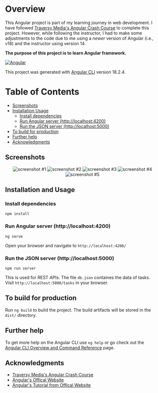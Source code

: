 # Overview

This Angular project is part of my learning journey in web development. I have followed [Traversy Media's Angular Crash Course](https://youtu.be/3dHNOWTI7H8?si=2zc3LYpWdpI3xd-z) to complete this project. However, while following the instructor, I had to make some adjustments to the code due to me using a *newer* version of Angular (i.e., v18) and the instructor using version 14.

**The purpose of this project is to learn Angular framework.**

<!-- ### Built With -->
[![Angular][Angular.dev]][Angular-url]

<!-- # AngularCrash -->

This project was generated with [Angular CLI](https://github.com/angular/angular-cli) version 18.2.4.

<!-- ## Development server

Run `ng serve` for a dev server. Navigate to `http://localhost:4200/`. The application will automatically reload if you change any of the source files. -->

# Table of Contents

- [Screenshots](#screenshots)
- [Installation Usage](#installation-and-usage)
  * [Install dependencies](#install-dependencies)
  * [Run Angular server (http://localhost:4200)](#run-angular-server-httplocalhost4200)
  * [Run the JSON server (http://localhost:5000)](#run-the-json-server-httplocalhost5000)
- [To build for production](#to-build-for-production)
- [Further help](#further-help)
- [Acknowledgments](#acknowledgments)


## Screenshots

<div align="center"> 
  <img src="screenshots/screenshot_1.png" alt="screenshot #1" />
  <img src="screenshots/screenshot_2.png" alt="screenshot #2" />
  <img src="screenshots/screenshot_3.png" alt="screenshot #3" />
  <img src="screenshots/screenshot_4.png" alt="screenshot #4" />
  <img src="screenshots/screenshot_5.png" alt="screenshot #5" />
</div>

## Installation and Usage

### Install dependencies

```
npm install
```

### Run Angular server (http://localhost:4200)

```
ng serve
```
Open your browser and navigate to `http://localhost:4200/`

### Run the JSON server (http://localhost:5000)

```
npm run server
```
This is used for REST APIs. The file `db.json` containes the data of tasks. Visit `http://localhost:5000/tasks` in your browser.

## To build for production

Run `ng build` to build the project. The build artifacts will be stored in the `dist/` directory.

## Further help

To get more help on the Angular CLI use `ng help` or go check out the [Angular CLI Overview and Command Reference](https://angular.dev/tools/cli) page.

<!-- ACKNOWLEDGMENTS -->
## Acknowledgments

* [Traversy Media's Angular Crash Course](https://youtu.be/3dHNOWTI7H8?si=2zc3LYpWdpI3xd-z)
* [Angular's Offical Website](https://angular.dev/)
* [Angular's Tutorial from Offical Website](https://angular.dev/tutorials/learn-angular)

[Angular.dev]: https://img.shields.io/badge/Angular-DD0031?style=for-the-badge&logo=angular&logoColor=white
[Angular-url]: https://angular.dev/